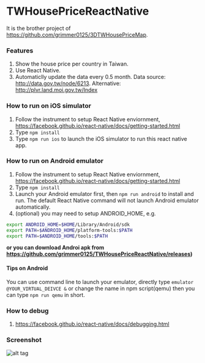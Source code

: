 # TWHousePriceReactNative

It is the brother project of https://github.com/grimmer0125/3DTWHousePriceMap. 

### Features
1. Show the house price per country in Taiwan. 
2. Use React Native.
3. Automaticlly update the data every 0.5 month. Data source: http://data.gov.tw/node/6213. Alternative: http://plvr.land.moi.gov.tw/Index 

### How to run on iOS simulator
1. Follow the instrument to setup React Native enviornment, https://facebook.github.io/react-native/docs/getting-started.html
2. Type `npm install`
3. Type `npm run ios` to launch the iOS simulator to run this react native app. 

### How to run on Android emulator
1. Follow the instrument to setup React Native enviornment, https://facebook.github.io/react-native/docs/getting-started.html
2. Type `npm install`
3. Launch your Android emulator first, then `npm run android` to install and run. The default React Native command will not launch Android emulator automatically. 
4. (optional) you may need to setup ANDROID_HOME, e.g. 
``` sh
export ANDROID_HOME=$HOME/Library/Android/sdk
export PATH=$ANDROID_HOME/platform-tools:$PATH
export PATH=$ANDROID_HOME/tools:$PATH
```
**or you can download Androi apk from https://github.com/grimmer0125/TWHousePriceReactNative/releases)**

#### Tips on Android
You can use command line to launch your emulator, directly type `emulator @YOUR_VIRTUAL_DEIVCE &` or change the name in npm script(qemu) then you can type `npm run qemu` in short.

### How to debug
1. https://facebook.github.io/react-native/docs/debugging.html

### Screenshot
![alt tag](https://grimmer.io/images/iOSHouseMap.png)


